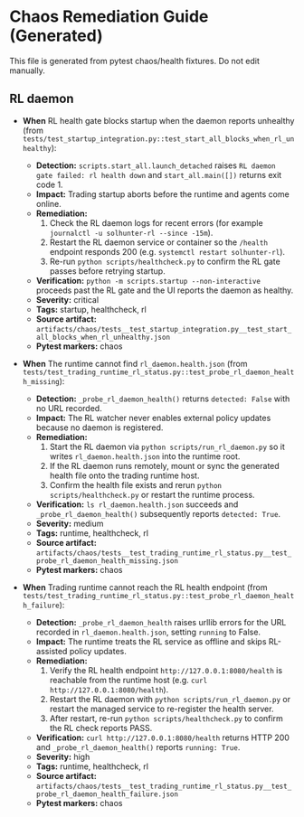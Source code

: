 # Chaos Remediation Guide (Generated)

This file is generated from pytest chaos/health fixtures. Do not edit manually.

## RL daemon

* **When** RL health gate blocks startup when the daemon reports unhealthy (from `tests/test_startup_integration.py::test_start_all_blocks_when_rl_unhealthy`):
  * **Detection:** `scripts.start_all.launch_detached` raises `RL daemon gate failed: rl health down` and `start_all.main([])` returns exit code 1.
  * **Impact:** Trading startup aborts before the runtime and agents come online.
  * **Remediation:**
    1. Check the RL daemon logs for recent errors (for example `journalctl -u solhunter-rl --since -15m`).
    2. Restart the RL daemon service or container so the `/health` endpoint responds 200 (e.g. `systemctl restart solhunter-rl`).
    3. Re-run `python scripts/healthcheck.py` to confirm the RL gate passes before retrying startup.
  * **Verification:** `python -m scripts.startup --non-interactive` proceeds past the RL gate and the UI reports the daemon as healthy.
  * **Severity:** critical
  * **Tags:** startup, healthcheck, rl
  * **Source artifact:** `artifacts/chaos/tests__test_startup_integration.py__test_start_all_blocks_when_rl_unhealthy.json`
  * **Pytest markers:** chaos

* **When** The runtime cannot find `rl_daemon.health.json` (from `tests/test_trading_runtime_rl_status.py::test_probe_rl_daemon_health_missing`):
  * **Detection:** `_probe_rl_daemon_health()` returns `detected: False` with no URL recorded.
  * **Impact:** The RL watcher never enables external policy updates because no daemon is registered.
  * **Remediation:**
    1. Start the RL daemon via `python scripts/run_rl_daemon.py` so it writes `rl_daemon.health.json` into the runtime root.
    2. If the RL daemon runs remotely, mount or sync the generated health file onto the trading runtime host.
    3. Confirm the health file exists and rerun `python scripts/healthcheck.py` or restart the runtime process.
  * **Verification:** `ls rl_daemon.health.json` succeeds and `_probe_rl_daemon_health()` subsequently reports `detected: True`.
  * **Severity:** medium
  * **Tags:** runtime, healthcheck, rl
  * **Source artifact:** `artifacts/chaos/tests__test_trading_runtime_rl_status.py__test_probe_rl_daemon_health_missing.json`
  * **Pytest markers:** chaos

* **When** Trading runtime cannot reach the RL health endpoint (from `tests/test_trading_runtime_rl_status.py::test_probe_rl_daemon_health_failure`):
  * **Detection:** `_probe_rl_daemon_health` raises urllib errors for the URL recorded in `rl_daemon.health.json`, setting `running` to False.
  * **Impact:** The runtime treats the RL service as offline and skips RL-assisted policy updates.
  * **Remediation:**
    1. Verify the RL health endpoint `http://127.0.0.1:8080/health` is reachable from the runtime host (e.g. `curl http://127.0.0.1:8080/health`).
    2. Restart the RL daemon with `python scripts/run_rl_daemon.py` or restart the managed service to re-register the health server.
    3. After restart, re-run `python scripts/healthcheck.py` to confirm the RL check reports PASS.
  * **Verification:** `curl http://127.0.0.1:8080/health` returns HTTP 200 and `_probe_rl_daemon_health()` reports `running: True`.
  * **Severity:** high
  * **Tags:** runtime, healthcheck, rl
  * **Source artifact:** `artifacts/chaos/tests__test_trading_runtime_rl_status.py__test_probe_rl_daemon_health_failure.json`
  * **Pytest markers:** chaos
